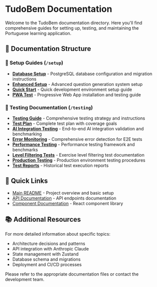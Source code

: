 # TudoBem Documentation

Welcome to the TudoBem documentation directory. Here you'll find comprehensive guides for setting up, testing, and maintaining the Portuguese learning application.

## 📁 Documentation Structure

### 🚀 Setup Guides (`/setup`)
- **[Database Setup](setup/DATABASE_SETUP.md)** - PostgreSQL database configuration and migration instructions
- **[Enhanced Setup](setup/ENHANCED_SETUP.md)** - Advanced question generation system setup
- **[Quick Start](setup/QUICK_START.md)** - Quick development environment setup guide
- **[PWA Test](setup/PWA_TEST.md)** - Progressive Web App installation and testing guide

### 🧪 Testing Documentation (`/testing`)
- **[Testing Guide](testing/TESTING_GUIDE.md)** - Comprehensive testing strategy and instructions
- **[Test Plan](testing/TEST_PLAN.md)** - Complete test plan with coverage goals
- **[AI Integration Testing](testing/AI_INTEGRATION_TESTING.md)** - End-to-end AI integration validation and benchmarking
- **[Error Monitoring](testing/ERROR_MONITORING.md)** - Comprehensive error detection for E2E tests
- **[Performance Testing](testing/PERFORMANCE_TESTING.md)** - Performance testing framework and benchmarks
- **[Level Filtering Tests](testing/LEVEL_FILTERING_TESTS.md)** - Exercise level filtering test documentation
- **[Production Testing](testing/PRODUCTION_TESTING.md)** - Production environment testing procedures
- **[Test Reports](testing/reports/)** - Historical test execution reports

## 🔗 Quick Links

- [Main README](../README.md) - Project overview and basic setup
- [API Documentation](../src/app/api/) - API endpoints documentation
- [Component Documentation](../src/components/) - React component library

## 📚 Additional Resources

For more detailed information about specific topics:
- Architecture decisions and patterns
- API integration with Anthropic Claude
- State management with Zustand
- Database schema and migrations
- Deployment and CI/CD processes

Please refer to the appropriate documentation files or contact the development team.
